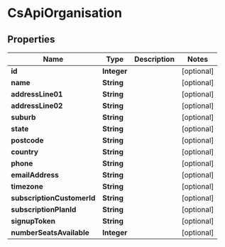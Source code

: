 
# CsApiOrganisation

## Properties
Name | Type | Description | Notes
------------ | ------------- | ------------- | -------------
**id** | **Integer** |  |  [optional]
**name** | **String** |  |  [optional]
**addressLine01** | **String** |  |  [optional]
**addressLine02** | **String** |  |  [optional]
**suburb** | **String** |  |  [optional]
**state** | **String** |  |  [optional]
**postcode** | **String** |  |  [optional]
**country** | **String** |  |  [optional]
**phone** | **String** |  |  [optional]
**emailAddress** | **String** |  |  [optional]
**timezone** | **String** |  |  [optional]
**subscriptionCustomerId** | **String** |  |  [optional]
**subscriptionPlanId** | **String** |  |  [optional]
**signupToken** | **String** |  |  [optional]
**numberSeatsAvailable** | **Integer** |  |  [optional]



